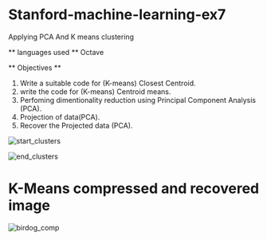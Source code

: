 # Stanford-machine-learning-ex7
Applying PCA And K means clustering

** languages used **
Octave

** Objectives **
1. Write a suitable code for (K-means) Closest Centroid.
2. write the code for (K-means) Centroid means.
3. Perfoming dimentionality reduction using Principal Component Analysis (PCA).
4. Projection of data(PCA).
5. Recover the Projected data (PCA).

![start_clusters](https://user-images.githubusercontent.com/78545675/133939907-8441ccb6-a904-4466-a4fd-e4564dc89e29.jpg)


![end_clusters](https://user-images.githubusercontent.com/78545675/133939904-37524961-a8db-4679-9a0a-2224490f82a6.jpg)

# K-Means compressed and recovered image
![birdog_comp](https://user-images.githubusercontent.com/78545675/133939909-6b7e55b7-5846-4030-baba-b1b09892fe07.jpg)

